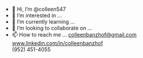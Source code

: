 - 👋 Hi, I’m @colleen547
- 👀 I’m interested in ...
- 🌱 I’m currently learning ...
- 💞️ I’m looking to collaborate on ...
- 📫 How to reach me ...
colleenbanzhof@gmail.com<br>
www.linkedin.com/in/colleenbanzhof<br>
(952) 451-4055 


<!---
colleen547/colleen547 is a ✨ special ✨ repository because its `README.md` (this file) appears on your GitHub profile.
You can click the Preview link to take a look at your changes.
--->
